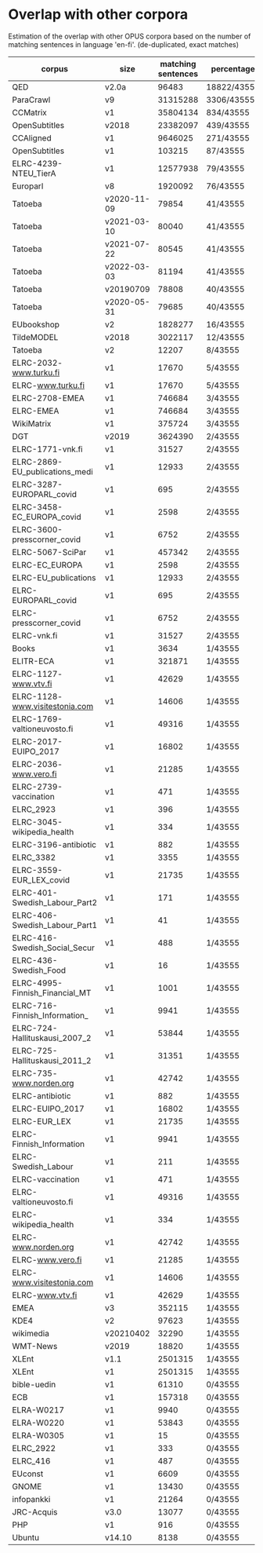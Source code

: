 # Overlap with other corpora

Estimation of the overlap with other OPUS corpora
based on the number of matching sentences in language 'en-fi'.
(de-duplicated, exact matches)

| corpus | size | matching sentences | percentage |
|--------|------|--------------------|------------|
| QED | v2.0a | 96483 | 18822/43555 | 43.21 |
| ParaCrawl | v9 | 31315288 | 3306/43555 | 7.59 |
| CCMatrix | v1 | 35804134 | 834/43555 | 1.91 |
| OpenSubtitles | v2018 | 23382097 | 439/43555 | 1.00 |
| CCAligned | v1 | 9646025 | 271/43555 | .62 |
| OpenSubtitles | v1 | 103215 | 87/43555 | .19 |
| ELRC-4239-NTEU_TierA | v1 | 12577938 | 79/43555 | .18 |
| Europarl | v8 | 1920092 | 76/43555 | .17 |
| Tatoeba | v2020-11-09 | 79854 | 41/43555 | .09 |
| Tatoeba | v2021-03-10 | 80040 | 41/43555 | .09 |
| Tatoeba | v2021-07-22 | 80545 | 41/43555 | .09 |
| Tatoeba | v2022-03-03 | 81194 | 41/43555 | .09 |
| Tatoeba | v20190709 | 78808 | 40/43555 | .09 |
| Tatoeba | v2020-05-31 | 79685 | 40/43555 | .09 |
| EUbookshop | v2 | 1828277 | 16/43555 | .03 |
| TildeMODEL | v2018 | 3022117 | 12/43555 | .02 |
| Tatoeba | v2 | 12207 | 8/43555 | .01 |
| ELRC-2032-www.turku.fi | v1 | 17670 | 5/43555 | .01 |
| ELRC-www.turku.fi | v1 | 17670 | 5/43555 | .01 |
| ELRC-2708-EMEA | v1 | 746684 | 3/43555 | 0 |
| ELRC-EMEA | v1 | 746684 | 3/43555 | 0 |
| WikiMatrix | v1 | 375724 | 3/43555 | 0 |
| DGT | v2019 | 3624390 | 2/43555 | 0 |
| ELRC-1771-vnk.fi | v1 | 31527 | 2/43555 | 0 |
| ELRC-2869-EU_publications_medi | v1 | 12933 | 2/43555 | 0 |
| ELRC-3287-EUROPARL_covid | v1 | 695 | 2/43555 | 0 |
| ELRC-3458-EC_EUROPA_covid | v1 | 2598 | 2/43555 | 0 |
| ELRC-3600-presscorner_covid | v1 | 6752 | 2/43555 | 0 |
| ELRC-5067-SciPar | v1 | 457342 | 2/43555 | 0 |
| ELRC-EC_EUROPA | v1 | 2598 | 2/43555 | 0 |
| ELRC-EU_publications | v1 | 12933 | 2/43555 | 0 |
| ELRC-EUROPARL_covid | v1 | 695 | 2/43555 | 0 |
| ELRC-presscorner_covid | v1 | 6752 | 2/43555 | 0 |
| ELRC-vnk.fi | v1 | 31527 | 2/43555 | 0 |
| Books | v1 | 3634 | 1/43555 | 0 |
| ELITR-ECA | v1 | 321871 | 1/43555 | 0 |
| ELRC-1127-www.vtv.fi | v1 | 42629 | 1/43555 | 0 |
| ELRC-1128-www.visitestonia.com | v1 | 14606 | 1/43555 | 0 |
| ELRC-1769-valtioneuvosto.fi | v1 | 49316 | 1/43555 | 0 |
| ELRC-2017-EUIPO_2017 | v1 | 16802 | 1/43555 | 0 |
| ELRC-2036-www.vero.fi | v1 | 21285 | 1/43555 | 0 |
| ELRC-2739-vaccination | v1 | 471 | 1/43555 | 0 |
| ELRC_2923 | v1 | 396 | 1/43555 | 0 |
| ELRC-3045-wikipedia_health | v1 | 334 | 1/43555 | 0 |
| ELRC-3196-antibiotic | v1 | 882 | 1/43555 | 0 |
| ELRC_3382 | v1 | 3355 | 1/43555 | 0 |
| ELRC-3559-EUR_LEX_covid | v1 | 21735 | 1/43555 | 0 |
| ELRC-401-Swedish_Labour_Part2 | v1 | 171 | 1/43555 | 0 |
| ELRC-406-Swedish_Labour_Part1 | v1 | 41 | 1/43555 | 0 |
| ELRC-416-Swedish_Social_Secur | v1 | 488 | 1/43555 | 0 |
| ELRC-436-Swedish_Food | v1 | 16 | 1/43555 | 0 |
| ELRC-4995-Finnish_Financial_MT | v1 | 1001 | 1/43555 | 0 |
| ELRC-716-Finnish_Information_ | v1 | 9941 | 1/43555 | 0 |
| ELRC-724-Hallituskausi_2007_2 | v1 | 53844 | 1/43555 | 0 |
| ELRC-725-Hallituskausi_2011_2 | v1 | 31351 | 1/43555 | 0 |
| ELRC-735-www.norden.org | v1 | 42742 | 1/43555 | 0 |
| ELRC-antibiotic | v1 | 882 | 1/43555 | 0 |
| ELRC-EUIPO_2017 | v1 | 16802 | 1/43555 | 0 |
| ELRC-EUR_LEX | v1 | 21735 | 1/43555 | 0 |
| ELRC-Finnish_Information | v1 | 9941 | 1/43555 | 0 |
| ELRC-Swedish_Labour | v1 | 211 | 1/43555 | 0 |
| ELRC-vaccination | v1 | 471 | 1/43555 | 0 |
| ELRC-valtioneuvosto.fi | v1 | 49316 | 1/43555 | 0 |
| ELRC-wikipedia_health | v1 | 334 | 1/43555 | 0 |
| ELRC-www.norden.org | v1 | 42742 | 1/43555 | 0 |
| ELRC-www.vero.fi | v1 | 21285 | 1/43555 | 0 |
| ELRC-www.visitestonia.com | v1 | 14606 | 1/43555 | 0 |
| ELRC-www.vtv.fi | v1 | 42629 | 1/43555 | 0 |
| EMEA | v3 | 352115 | 1/43555 | 0 |
| KDE4 | v2 | 97623 | 1/43555 | 0 |
| wikimedia | v20210402 | 32290 | 1/43555 | 0 |
| WMT-News | v2019 | 18820 | 1/43555 | 0 |
| XLEnt | v1.1 | 2501315 | 1/43555 | 0 |
| XLEnt | v1 | 2501315 | 1/43555 | 0 |
| bible-uedin | v1 | 61310 | 0/43555 | 0 |
| ECB | v1 | 157318 | 0/43555 | 0 |
| ELRA-W0217 | v1 | 9940 | 0/43555 | 0 |
| ELRA-W0220 | v1 | 53843 | 0/43555 | 0 |
| ELRA-W0305 | v1 | 15 | 0/43555 | 0 |
| ELRC_2922 | v1 | 333 | 0/43555 | 0 |
| ELRC_416 | v1 | 487 | 0/43555 | 0 |
| EUconst | v1 | 6609 | 0/43555 | 0 |
| GNOME | v1 | 13430 | 0/43555 | 0 |
| infopankki | v1 | 21264 | 0/43555 | 0 |
| JRC-Acquis | v3.0 | 13077 | 0/43555 | 0 |
| PHP | v1 | 916 | 0/43555 | 0 |
| Ubuntu | v14.10 | 8138 | 0/43555 | 0 |

